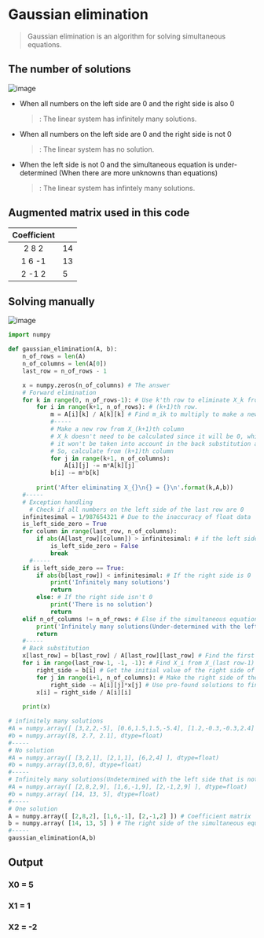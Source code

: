# Gaussian elimination
>Gaussian elimination is an algorithm for solving simultaneous equations.

## The number of solutions
![image](https://user-images.githubusercontent.com/67142421/158058839-72a650b5-6038-4fbf-a025-16110b739cf8.png)

* When all numbers on the left side are 0 and the right side is also 0
  >: The linear system has infinitely many solutions.
* When all numbers on the left side are 0 and the right side is not 0
  >: The linear system has no solution.
* When the left side is not 0 and the simultaneous equation is under-determined (When there are more unknowns than equations)
  >: The linear system has infintely many solutions.

## Augmented matrix used in this code
|Coefficient| |
|:---------:|-|
|2    8    2|14|
|1    6   -1|13|
|2   -1    2|5|

## Solving manually
![image](https://user-images.githubusercontent.com/67142421/164889029-625df72b-a048-445b-9939-f2bc357ee588.png)

~~~Python
import numpy

def gaussian_elimination(A, b):
    n_of_rows = len(A)
    n_of_columns = len(A[0])
    last_row = n_of_rows - 1

    x = numpy.zeros(n_of_columns) # The answer
    # Forward elimination
    for k in range(0, n_of_rows-1): # Use k'th row to eliminate X_k from
        for i in range(k+1, n_of_rows): # (k+1)th row.
            m = A[i][k] / A[k][k] # Find m_ik to multiply to make a new row.
            #-----
            # Make a new row from X_(k+1)th column
            # X_k doesn't need to be calculated since it will be 0, which means 
            # it won't be taken into account in the back substitution after all.
            # So, calculate from (k+1)th column
            for j in range(k+1, n_of_columns):
                A[i][j] -= m*A[k][j]
            b[i] -= m*b[k]
        
        print('After eliminating X_{}\n{} = {}\n'.format(k,A,b))
    #-----
    # Exception handling
      # Check if all numbers on the left side of the last row are 0
    infinitesimal = 1/987654321 # Due to the inaccuracy of float data
    is_left_side_zero = True
    for column in range(last_row, n_of_columns):
        if abs(A[last_row][column]) > infinitesimal: # if the left side isn't 0
            is_left_side_zero = False
            break
      #-----
    if is_left_side_zero == True:
        if abs(b[last_row]) < infinitesimal: # If the right side is 0
            print('Infinitely many solutions')
            return
        else: # If the right side isn't 0
            print('There is no solution')
            return
    elif n_of_columns != n_of_rows: # Else if the simultaneous equation is under-determined
        print('Infinitely many solutions(Under-determined with the left side that is not 0)')
        return
    #-----
    # Back substitution
    x[last_row] = b[last_row] / A[last_row][last_row] # Find the first solution at the very bottom.
    for i in range(last_row-1, -1, -1): # Find X_i from X_(last row-1) to X_0.
        right_side = b[i] # Get the initial value of the right side of the current equation.
        for j in range(i+1, n_of_columns): # Make the right side of the current equation.
            right_side -= A[i][j]*x[j] # Use pre-found solutions to find X[i]
        x[i] = right_side / A[i][i]
    
    print(x)

# infinitely many solutions
#A = numpy.array([ [3,2,2,-5], [0.6,1.5,1.5,-5.4], [1.2,-0.3,-0.3,2.4] ], dtype=float)
#b = numpy.array([8, 2.7, 2.1], dtype=float)
#-----
# No solution
#A = numpy.array([ [3,2,1], [2,1,1], [6,2,4] ], dtype=float)
#b = numpy.array([3,0,6], dtype=float)
#-----
# Infinitely many solutions(Undetermined with the left side that is not 0)
#A = numpy.array([ [2,8,2,9], [1,6,-1,9], [2,-1,2,9] ], dtype=float)
#b = numpy.array( [14, 13, 5], dtype=float)
#-----
# One solution
A = numpy.array([ [2,8,2], [1,6,-1], [2,-1,2] ]) # Coefficient matrix
b = numpy.array( [14, 13, 5] ) # The right side of the simultaneous equation
#-----
gaussian_elimination(A,b)
~~~

## Output
### X0 = 5<br>
### X1 = 1<br>
### X2 = -2
